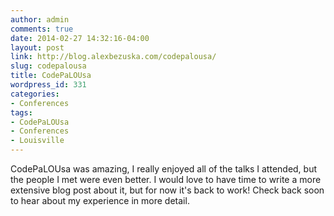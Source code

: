 ```yaml
---
author: admin
comments: true
date: 2014-02-27 14:32:16-04:00
layout: post
link: http://blog.alexbezuska.com/codepalousa/
slug: codepalousa
title: CodePaLOUsa
wordpress_id: 331
categories:
- Conferences
tags:
- CodePaLOUsa
- Conferences
- Louisville
---
```


CodePaLOUsa was amazing, I really enjoyed all of the talks I attended, but the people I met were even better. I would love to have time to write a more extensive blog post about it, but for now it's back to work! Check back soon to hear about my experience in more detail.
